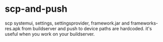 # scp-and-push
scp systemui, settings, settingsprovider, framework.jar and frameworks-res.apk from buildserver and push to device
paths are hardcoded. it's useful when you work on your buildserver.
